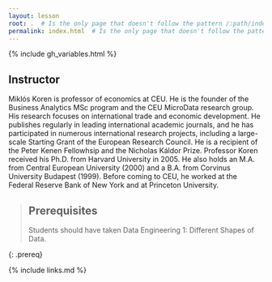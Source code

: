 ```yaml
---
layout: lesson
root: .  # Is the only page that doesn't follow the pattern /:path/index.html
permalink: index.html  # Is the only page that doesn't follow the pattern /:path/index.html
---
```


{% include gh_variables.html %}

## Instructor
Miklós Koren is professor of economics at CEU. He is the founder of the Business Analytics MSc program
and the CEU MicroData research group. His research focuses on international trade and economic
development. He publishes regularly in leading international academic journals, and he has participated in
numerous international research projects, including a large-scale Starting Grant of the European Research
Council. He is a recipient of the Peter Kenen Fellowhsip and the Nicholas Káldor Prize. Professor Koren
received his Ph.D. from Harvard University in 2005. He also holds an M.A. from Central European
University (2000) and a B.A. from Corvinus University Budapest (1999). Before coming to CEU, he worked
at the Federal Reserve Bank of New York and at Princeton University.

> ## Prerequisites
> Students should have taken Data Engineering 1: Different Shapes of Data.
> 
{: .prereq}

{% include links.md %}
